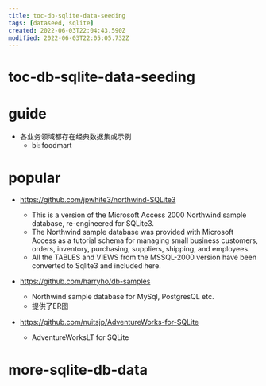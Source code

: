 ```yaml
---
title: toc-db-sqlite-data-seeding
tags: [dataseed, sqlite]
created: 2022-06-03T22:04:43.590Z
modified: 2022-06-03T22:05:05.732Z
---
```


# toc-db-sqlite-data-seeding

# guide
- 各业务领域都存在经典数据集或示例
  - bi: foodmart
# popular
- https://github.com/jpwhite3/northwind-SQLite3
  - This is a version of the Microsoft Access 2000 Northwind sample database, re-engineered for SQLite3.
  - The Northwind sample database was provided with Microsoft Access as a tutorial schema for managing small business customers, orders, inventory, purchasing, suppliers, shipping, and employees.
  - All the TABLES and VIEWS from the MSSQL-2000 version have been converted to Sqlite3 and included here.

- https://github.com/harryho/db-samples
  - Northwind sample database for MySql, PostgresQL etc.
  - 提供了ER图

- https://github.com/nuitsjp/AdventureWorks-for-SQLite
  - AdventureWorksLT for SQLite
# more-sqlite-db-data
